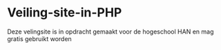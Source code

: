 # Veiling-site-in-PHP

Deze velingsite is in opdracht gemaakt voor de hogeschool HAN en mag gratis gebruikt worden

